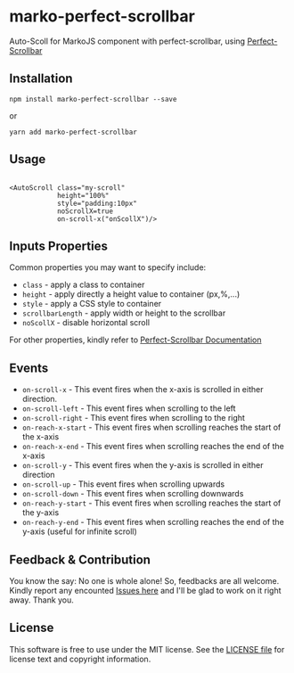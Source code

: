 # marko-perfect-scrollbar
Auto-Scoll for MarkoJS component with perfect-scrollbar, using [Perfect-Scrollbar](https://www.npmjs.com/package/perfect-scrollbar)

## Installation

```
npm install marko-perfect-scrollbar --save
```
or

```
yarn add marko-perfect-scrollbar
```

## Usage

```marko

<AutoScroll class="my-scroll"
            height="100%"
            style="padding:10px"
            noScrollX=true
            on-scroll-x("onScollX")/>

```
## Inputs Properties

Common properties you may want to specify include:

- `class` - apply a class to container
- `height` - apply directly a height value to container (px,%,...)
- `style` - apply a CSS style to container
- `scrollbarLength` - apply width or height to the scrollbar
- `noScollX` - disable horizontal scroll

For other properties, kindly refer to [Perfect-Scrollbar Documentation](https://www.npmjs.com/package/perfect-scrollbar)

## Events

- `on-scroll-x` - This event fires when the x-axis is scrolled in either direction.
- `on-scroll-left` - This event fires when scrolling to the left
- `on-scroll-right` - This event fires when scrolling to the right
- `on-reach-x-start` - This event fires when scrolling reaches the start of the x-axis
- `on-reach-x-end` - This event fires when scrolling reaches the end of the x-axis
- `on-scroll-y` - This event fires when the y-axis is scrolled in either direction
- `on-scroll-up` - This event fires when scrolling upwards
- `on-scroll-down` - This event fires when scrolling downwards
- `on-reach-y-start` - This event fires when scrolling reaches the start of the y-axis
- `on-reach-y-end` - This event fires when scrolling reaches the end of the y-axis (useful for infinite scroll)

Feedback & Contribution
-------

You know the say: No one is whole alone! So, feedbacks are all welcome. Kindly report any encounted [Issues here][] and I'll be glad to work on it right away. Thank you.


License
-------

This software is free to use under the MIT license. See the [LICENSE file][] for license text and copyright information.


[LICENSE file]: https://github.com/fabrice8/marko-perfect-scrollbar/blob/master/LICENSE
[Issues here]: https://github.com/fabrice8/marko-perfect-scrollbar/issues